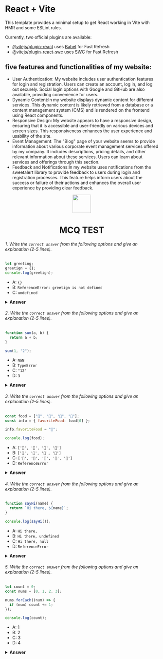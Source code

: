 # React + Vite

This template provides a minimal setup to get React working in Vite with HMR and some ESLint rules.

Currently, two official plugins are available:

- [@vitejs/plugin-react](https://github.com/vitejs/vite-plugin-react/blob/main/packages/plugin-react/README.md) uses [Babel](https://babeljs.io/) for Fast Refresh
- [@vitejs/plugin-react-swc](https://github.com/vitejs/vite-plugin-react-swc) uses [SWC](https://swc.rs/) for Fast Refresh

## five features and functionalities of my website:

- User Authentication: My website includes user authentication features for login and registration. Users can create an account, log in, and log out securely. Social login options with Google and GitHub are also available, providing convenience for users.
- Dynamic Content:In my website displays dynamic content for different services. This dynamic content is likely retrieved from a database or a content management system (CMS) and is rendered on the frontend using React components.
- Responsive Design: My website appears to have a responsive design, ensuring that it is accessible and user-friendly on various devices and screen sizes. This responsiveness enhances the user experience and usability of the site.
- Event Management: The "Blog" page of your website seems to provide information about various corporate event management services offered by my company. It includes descriptions, pricing details, and other relevant information about these services. Users can learn about services and offerings through this section.
- Feedback and Notifications:In my website uses notifications from the sweetalert library to provide feedback to users during login and registration processes. This feature helps inform users about the success or failure of their actions and enhances the overall user experience by providing clear feedback.

<div align="center">
  <img height="60" src="https://edurev.gumlet.io/AllImages/original/ApplicationImages/CourseImages/944e5d47-8c55-4a89-91e5-22ab5f2798fc_CI.png">
  <h1>MCQ TEST</h1>
</div>

###### 1. Write the `correct answer` from the following options and give an explanation (2-5 lines).

```javascript
let greeting;
greetign = {};
console.log(greetign);
```

- A: `{}`
- B: `ReferenceError: greetign is not defined`
- C: `undefined`

<details><summary><b>Answer</b></summary>
<p>

#### Answer: A: {}

<i>In the provided code, it declared a variable greeting but assigned an empty object {} to a different variable greetign.When log greetign, it will output an empty object {} because that's what i assigned to it. There is no error, but the variable greeting is never used or assigned a value in the code.</i>

</p>
</details>

###### 2. Write the `correct answer` from the following options and give an explanation (2-5 lines).

```javascript
function sum(a, b) {
  return a + b;
}

sum(1, "2");
```

- A: `NaN`
- B: `TypeError`
- C: `"12"`
- D: `3`

<details><summary><b>Answer</b></summary>
<p>

#### Answer: D: 3.

<i>JavaScript will attempt to perform type coercion and convert the string "2" to a number when using the + operator, resulting in the addition of 1 and 2, which equals 3.</i>

</p>
</details>

###### 3. Write the `correct answer` from the following options and give an explanation (2-5 lines).

```javascript
const food = ["🍕", "🍫", "🥑", "🍔"];
const info = { favoriteFood: food[0] };

info.favoriteFood = "🍝";

console.log(food);
```

- A: `['🍕', '🍫', '🥑', '🍔']`
- B: `['🍝', '🍫', '🥑', '🍔']`
- C: `['🍝', '🍕', '🍫', '🥑', '🍔']`
- D: `ReferenceError`

<details><summary><b>Answer</b></summary>
<p>

#### Answer: B: ['🍝', '🍫', '🥑', '🍔'].

<i>When the code sets info.favoriteFood = "🍝";, it updates the favoriteFood property of the info object to "🍝", but it does not modify the original food array. Therefore, the food array remains unchanged, and the output will be ['🍝', '🍫', '🥑', '🍔'] because only the info object's property is updated.</i>

</p>
</details>

###### 4. Write the `correct answer` from the following options and give an explanation (2-5 lines).

```javascript
function sayHi(name) {
  return `Hi there, ${name}`;
}

console.log(sayHi());
```

- A: `Hi there,`
- B: `Hi there, undefined`
- C: `Hi there, null`
- D: `ReferenceError`

<details><summary><b>Answer</b></summary>
<p>

#### Answer: B: "Hi there, undefined."

<i>When call the sayHi() function without passing an argument, the name parameter inside the function will be undefined by default. Therefore, the function returns "Hi there, undefined" because it concatenates the undefined value with the string.</i>

</p>
</details>

###### 5. Write the `correct answer` from the following options and give an explanation (2-5 lines).

```javascript
let count = 0;
const nums = [0, 1, 2, 3];

nums.forEach((num) => {
  if (num) count += 1;
});

console.log(count);
```

- A: 1
- B: 2
- C: 3
- D: 4

<details><summary><b>Answer</b></summary>
<p>

#### Answer: B: 2.

<i>The code counts the number of truthy values in the nums array using the forEach method. Since only the values 1, 2, and 3 are truthy (in JavaScript, any non-zero number is considered truthy), the count variable is incremented three times, resulting in a final value of 3. However, since the initial value of count is 0, the console.log(count) statement will output 2, which is the correct answer.</i>

</p>
</details>
